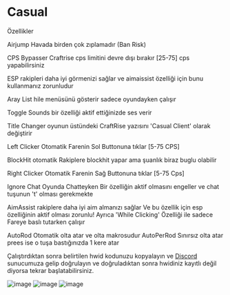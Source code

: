# Casual
Özellikler

Airjump Havada birden çok zıplamadır (Ban Risk)

CPS Bypasser Craftrise cps limitini devre dışı bırakır [25-75] cps yapabilirsiniz

ESP rakipleri daha iyi görmenizi sağlar ve aimaissist özelliği için bunu kullanmanız zorunludur

Aray List hile menüsünü gösterir sadece oyundayken çalışır

Toggle Sounds bir özelliği aktif ettiğinizde ses verir

Title Changer oyunun üstündeki CraftRise yazısını 'Casual Client' olarak değiştirir

Left Clicker Otomatik Farenin Sol Buttonuna tıklar [5-75 CPS]

BlockHit otomatik Rakiplere blockhit yapar ama şuanlık biraz buglu olabilir

Right Clicker Otomatik Farenin Sağ Buttonuna tıklar [5-75 Cps]

Ignore Chat Oyunda Chatteyken Bir özelliğin aktif olmasını engeller ve chat tuşunun 't' olması gerekmekte

AimAssist rakiplere daha iyi aim almanızı sağlar Ve bu özellik için esp özelliğinin aktif olması zorunlu! Ayrıca 'While Clicking' Özelliği ile sadece Fareye baslı tutarken çalışır

AutoRod Otomatik olta atar ve olta makrosudur AutoPerRod Sınırsız olta atar prees ise o tuşa bastığınızda 1 kere atar

Çalıştırdıktan sonra belirtilen hwid kodunuzu kopyalayın ve [Discord](https://discord.gg/YtRPBHb3wy) sunucumuza gelip doğrulayın ve doğruladıktan sonra hwidiniz kayıtlı değil diyorsa tekrar başlatabilirsiniz.

![image](https://user-images.githubusercontent.com/106991507/176671410-42f5368e-85e8-4ad8-aa04-421479db6346.png)
![image](https://cdn.discordapp.com/attachments/987798532679401535/992405336545837206/unknown.png)
![image](https://cdn.discordapp.com/attachments/987798532679401535/992405388827820092/unknown.png)
